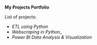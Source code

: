 __My Projects Portfolio__

List of projects:
* _ETL using Python_
* _Webscraping in Python__
* _Power BI Data Analysis & Visualization_

